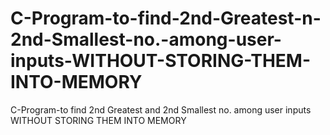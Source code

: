 # C-Program-to-find-2nd-Greatest-n-2nd-Smallest-no.-among-user-inputs-WITHOUT-STORING-THEM-INTO-MEMORY
C-Program-to find 2nd Greatest and 2nd Smallest no. among user inputs WITHOUT STORING THEM INTO MEMORY
